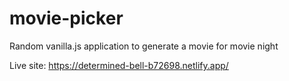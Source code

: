 # movie-picker

Random vanilla.js application to generate a movie for movie night

Live site: https://determined-bell-b72698.netlify.app/
